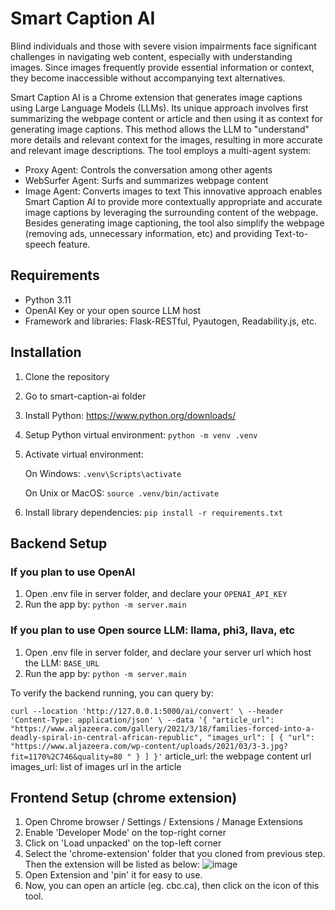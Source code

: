 # Smart Caption AI
Blind individuals and those with severe vision impairments face significant challenges in navigating web content, especially with understanding images. Since images frequently provide essential information or context, they become inaccessible without accompanying text alternatives.

Smart Caption AI is a Chrome extension that generates image captions using Large Language Models (LLMs). Its unique approach involves first summarizing the webpage content or article and then using it as context for generating image captions. This method allows the LLM to "understand" more details and relevant context for the images, resulting in more accurate and relevant image descriptions.
The tool employs a multi-agent system:
- Proxy Agent: Controls the conversation among other agents
- WebSurfer Agent: Surfs and summarizes webpage content
- Image Agent: Converts images to text
This innovative approach enables Smart Caption AI to provide more contextually appropriate and accurate image captions by leveraging the surrounding content of the webpage.
Besides generating image captioning, the tool also simplify the webpage (removing ads, unnecessary information, etc) and providing Text-to-speech feature.

## Requirements

- Python 3.11
- OpenAI Key or your open source LLM host
- Framework and libraries: Flask-RESTful, Pyautogen, Readability.js, etc.

## Installation
1) Clone the repository
2) Go to smart-caption-ai folder
3) Install Python: https://www.python.org/downloads/
4) Setup Python virtual environment: `python -m venv .venv`
5) Activate virtual environment:

    On Windows: `.venv\Scripts\activate`

    On Unix or MacOS: `source .venv/bin/activate`
6) Install library dependencies: `pip install -r requirements.txt`

## Backend Setup

### If you plan to use OpenAI
1. Open .env file in server folder, and declare your `OPENAI_API_KEY`
2. Run the app by: `python -m server.main`

### If you plan to use Open source LLM: llama, phi3, llava, etc
1. Open .env file in server folder, and declare your server url which host the LLM: `BASE_URL`
2. Run the app by: `python -m server.main`

To verify the backend running, you can query by:

`curl --location 'http://127.0.0.1:5000/ai/convert' \
--header 'Content-Type: application/json' \
--data '{
    "article_url": "https://www.aljazeera.com/gallery/2021/3/18/families-forced-into-a-deadly-spiral-in-central-african-republic",
    "images_url": [
        {
            "url": "https://www.aljazeera.com/wp-content/uploads/2021/03/3-3.jpg?fit=1170%2C746&quality=80 "
        }
    ]
}'`
article_url: the webpage content url
images_url: list of images url in the article

## Frontend Setup (chrome extension)
1. Open Chrome browser / Settings / Extensions / Manage Extensions
2. Enable 'Developer Mode' on the top-right corner
3. Click on 'Load unpacked' on the top-left corner
4. Select the 'chrome-extension' folder that you cloned from previous step. Then the extension will be listed as below:
![image](https://github.com/user-attachments/assets/da3a8044-1d96-4111-8356-df6149ae4986)
5. Open Extension and 'pin' it for easy to use.
6. Now, you can open an article (eg. cbc.ca), then click on the icon of this tool.
